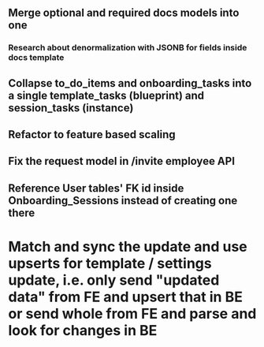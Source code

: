 ## Merge optional and required docs models into one
### Research about denormalization with JSONB for fields inside docs template
## Collapse to_do_items and onboarding_tasks into a single template_tasks (blueprint) and session_tasks (instance)
## Refactor to feature based scaling
## Fix the request model in /invite employee API
## Reference User tables' FK id inside Onboarding_Sessions instead of creating one there
# Match and sync the update and use upserts for template / settings update, i.e. only send "updated data" from FE and upsert that in BE or send whole from FE and parse and look for changes in BE